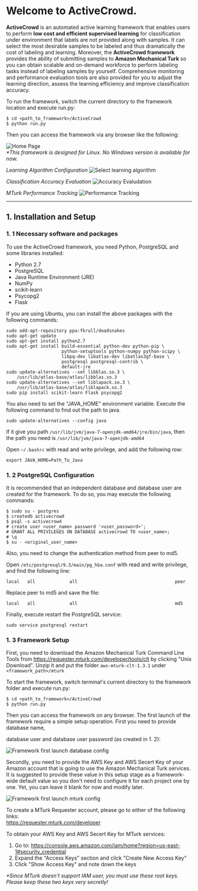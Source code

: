 # Welcome to ActiveCrowd.
**ActiveCrowd** is an automated active learning framework that enables users to perform **low cost and efficient supervised learning** for classification under environment that labels are not provided along with samples. It can select the most desirable samples to be labeled and thus dramatically the cost of labeling and learning. Moreover, the **ActiveCrowd framework** provides the ability of submitting samples to **Amazon Mechanical Turk** so you can obtain scalable and on-demand workforce to perform labeling tasks instead of labeling samples by yourself. Comprehensive monitoring and performance evaluation tools are also provided for you to adjust the learning direction, assess the learning efficiency and improve classification accuracy.  

To run the framework, switch the current directory to the framework location and execute run.py:  
```
$ cd <path_to_framework>/ActiveCrowd
$ python run.py
```  
Then you can access the framework via any browser like the following:   
            
![Home Page](http://i.imgur.com/bZATTVB.png)  
_*This framework is designed for Linux. No Windows version is available for now._

_Learning Algorithm Configuration_
![Select learning algorithm](http://i.imgur.com/fKEJY0I.png)  

_Classification Accuracy Evaluation_
![Accuracy Evaludation](http://i.imgur.com/5PStVqF.png)  

_MTurk Performance Tracking_
![Performance Tracking](http://i.imgur.com/rbOPY1n.png)  

***
## 1. Installation and Setup
### 1. 1 Necessary software and packages
To use the ActiveCrowd framework, you need Python, PostgreSQL and some libraries installed:  
* Python 2.7  
* PostgreSQL
* Java Runtime Environment (JRE)
* NumPy
* scikit-learn
* Psycopg2 
* Flask

If you are using Ubuntu, you can install the above packages with the following commands:
```
sudo add-apt-repository ppa:fkrull/deadsnakes
sudo apt-get update
sudo apt-get install python2.7
sudo apt-get install build-essential python-dev python-pip \
                     python-setuptools python-numpy python-scipy \
                     libpq-dev libatlas-dev libatlas3gf-base \
                     postgresql postgresql-contrib \
                     default-jre
sudo update-alternatives --set libblas.so.3 \
    /usr/lib/atlas-base/atlas/libblas.so.3
sudo update-alternatives --set liblapack.so.3 \
    /usr/lib/atlas-base/atlas/liblapack.so.3
sudo pip install scikit-learn Flask psycopg2
```  

You also need to set the "JAVA_HOME" environment variable. Execute the following command to find out the path to java.
```
sudo update-alternatives --config java
```  
If it give you path `/usr/lib/jvm/java-7-openjdk-amd64/jre/bin/java`, then the path you need is `/usr/lib/jvm/java-7-openjdk-amd64`  

Open `~/.bashrc` with read and write privilege, and add the following row:
```
export JAVA_HOME=Path_To_Java
```

### 1. 2 PostgreSQL Configuration
It is recommended that an independent database and database user are created for the framework. To do so, you may execute the following commands:
```
$ sudo su - postgres
$ createdb activecrowd
$ psql -s activecrowd
# create user <user_name> password '<user_password>';
# GRANT ALL PRIVILEGES ON DATABASE activecrowd TO <user_name>;
# \q
$ su - <original_user_name>
```

Also, you need to change the authentication method from peer to md5.      
           
Open `/etc/postgresql/9.3/main/pg_hba.conf` with read and write privilege, and find the following line:
```
local   all             all                                     peer
```
Replace peer to md5 and save the file:
```
local   all             all                                     md5
```
Finally, execute restart the PostgreSQL service:
```
sudo service postgresql restart
```
### 1. 3 Framework Setup
First, you need to download the Amazon Mechanical Turk Command Line Tools from https://requester.mturk.com/developer/tools/clt by clicking "Unix Download". Unzip it and put the folder `aws-mturk-clt-1.3.1` under `<framework_path>/mturk`           
                 
To start the framework, switch terminal's current directory to the framework folder and execute run.py:  
```
$ cd <path_to_framework>/ActiveCrowd
$ python run.py
```  
Then you can access the framework on any browser. The first launch of the framework require a simple setup operation. First you need to provide database name, 

database user and database user password (as created in 1. 2):   
     
![Framework first launch database config](http://i.imgur.com/6XtDAWJ.png)
        
Secondly, you need to provide the AWS Key and AWS Secert Key of your Amazon account that is going to use the Amazon Mechanical Turk services. It is suggested to provide these value in this setup stage as a framework-wide default value so you don't need to configure it for each project one by one. Yet, you can leave it blank for now and modify later.
 
![Framework first launch mturk config](http://i.imgur.com/zzQpOI1.png)

To create a MTurk Requester account, please go to either of the following links:       
https://requester.mturk.com/developer      

To obtain your AWS Key and AWS Secert Key for MTurk services:         
          
1. Go to: https://console.aws.amazon.com/iam/home?region=us-east-1#security_credential    
2. Expand the "Access Keys" section and click "Create New Access Key"         
3. Click "Show Access Key" and note down the keys     
           
_*Since MTurk doesn't support IAM user, you must use these root keys. Please keep these two keys very secretly!_     
